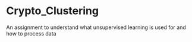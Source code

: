 # Crypto_Clustering
An assignment to understand what unsupervised learning is used for and how to process data
